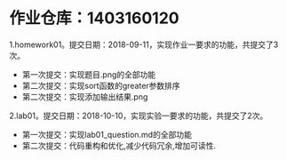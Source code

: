 # 作业仓库：1403160120
1.homework01。提交日期：2018-09-11，实现作业一要求的功能，共提交了3次。<br>
* 第一次提交：实现题目.png的全部功能
* 第二次提交：实现sort函数的greater参数排序
* 第二次提交：实现添加输出结果.png     

2.lab01。提交日期：2018-10-10，实现实验一要求的功能，共提交了2次。<br>
* 第一次提交：实现lab01_question.md的全部功能
* 第二次提交：代码重构和优化,减少代码冗余,增加可读性.


